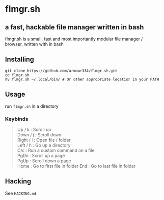 # flmgr.sh
## a fast, hackable file manager written in bash
flmgr.sh is a small, fast and most importantly modular file manager / browser, written with in bash

## Installing
```
git clone https://github.com/armoar334/flmgr.sh.git   
cd flmgr.sh  
mv flmgr.sh ~/.local/bin/ # Or other appropriate location in your PATH
```

## Usage
run ``flmgr.sh`` in a directory  

### Keybinds
>Up    / k : Scroll up  
>Down  / j : Scroll down  
>Right / l : Open file / folder  
>Left  / h : Go up a directory  
>C/c  : Run a custom command on a file  
>PgDn : Scroll up a page  
>PgUp : Scroll down a page  
>Home : Go to first file in folder
>End : Go to last file in folder
  
  

## Hacking
See ``HACKING.md``

